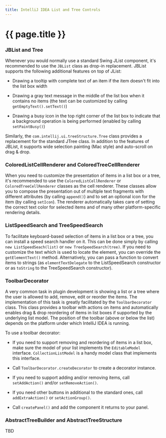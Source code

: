 ```yaml
---
title: IntelliJ IDEA List and Tree Controls
---
```


<!--
INITIAL_SOURCE https://confluence.jetbrains.com/display/IDEADEV/IntelliJ+IDEA+List+and+Tree+Controls
-->

# {{ page.title }}

### JBList and Tree

Whenever you would normally use a standard Swing JList component, it's recommended to use the ```JBList``` class as drop-in replacement.
JBList supports the following additional features on top of JList:

*  Drawing a tooltip with complete text of an item if the item doesn't fit into the list box width

*  Drawing a gray text message in the middle of the list box when it contains no items (the text can be customized by calling ```getEmptyText().setText()```)

*  Drawing a busy icon in the top right corner of the list box to indicate that a background operation is being performed (enabled by calling ```setPaintBusy()```)

Similarly, the ```com.intellij.ui.treeStructure.Tree``` class provides a replacement for the standard JTree class. In addition to the features of JBList, it supports wide selection painting (Mac style) and auto-scroll on drag & drop.

### ColoredListCellRenderer and ColoredTreeCellRenderer

When you need to customize the presentation of items in a list box or a tree, it's recommended to use the ```ColoredListCellRenderer``` or ```ColoredTreeCellRenderer``` classes as the cell renderer. These classes allow you to compose the presentation out of multiple text fragments with different attributes (by calling ```append()```) and to set an optional icon for the item (by calling ```setIcon```). The renderer automatically takes care of setting the correct text color for selected items and of many other platform-specific rendering details.

### ListSpeedSearch and TreeSpeedSearch

To facilitate keyboard-based selection of items in a list box or a tree, you can install a speed search handler on it. This can be done simply by calling ```new ListSpeedSeach(list)``` or ```new TreeSpeedSearch(tree)```. If you need to customize the text which is used to locate the element, you can override the ```getElementText()``` method. Alternatively, you can pass a function to convert items to strings (as ```elementTextDelegate``` to the ListSpeedSearch constructor or as ```toString``` to the TreeSpeedSearch constructor).

### ToolbarDecorator

A very common task in plugin development is showing a list or a tree where the user is allowed to add, remove, edit or reorder the items. The implementation of this task is greatly facilitated by the ```ToolbarDecorator``` class. This class provides a toolbar with actions on items and automatically enables drag & drop reordering of items in list boxes if supported by the underlying list model. The position of the toolbar (above or below the list) depends on the platform under which IntelliJ IDEA is running.

To use a toolbar decorator:

*  If you need to support removing and reordering of items in a list box, make sure the model of your list implements the ```EditableModel``` interface. ```CollectionListModel``` is a handy model class that implements this interface.

*  Call ```ToolbarDecorator.createDecorator``` to create a decorator instance.

*  If you need to support adding and/or removing items, call ```setAddAction()``` and/or ```setRemoveAction()```.

*  If you need other buttons in additional to the standard ones, call ```addExtraAction()``` or ```setActionGroup()```.

*  Call ```createPanel()``` and add the component it returns to your panel.

### AbstractTreeBuilder and AbstractTreeStructure

TBD

